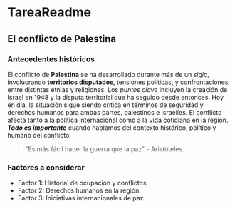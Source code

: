 # TareaReadme
## El conflicto de Palestina
### Antecedentes históricos
El conflicto de **Palestina** se ha desarrollado durante más de un *siglo*,
 involucrando **territorios disputados**, tensiones políticas,
y confrontaciones entre distintas etnias y religiones.
Los *puntos clave* incluyen la creación de Israel en 1948 y la disputa territorial que ha seguido desde entonces.
Hoy en día, la situación sigue siendo crítica en términos de seguridad y derechos humanos para ambas partes, palestinos e israelíes. El conflicto afecta tanto a la política internacional como a la vida cotidiana en la región.
***Todo es importante*** cuando hablamos del contexto histórico, político y humano del conflicto.

> "Es más fácil hacer la guerra que la paz" - Aristóteles.

### Factores a considerar

- Factor 1: Historial de ocupación y conflictos.
- Factor 2: Derechos humanos en la región.
- Factor 3: Iniciativas internacionales de paz.